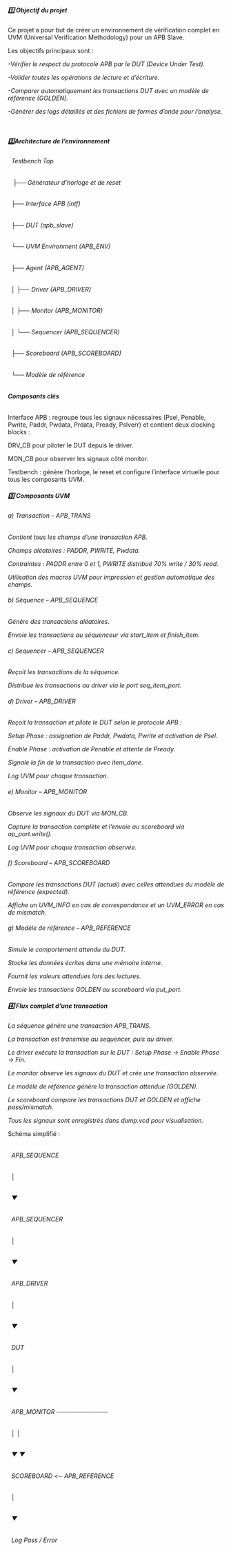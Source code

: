 ##### **1️⃣ Objectif du projet**



Ce projet a pour but de créer un environnement de vérification complet en UVM (Universal Verification Methodology) pour un APB Slave.



Les objectifs principaux sont :



*-Vérifier le respect du protocole APB par le DUT (Device Under Test).*



*-Valider toutes les opérations de lecture et d’écriture.*



*-Comparer automatiquement les transactions DUT avec un modèle de référence (GOLDEN).*



*-Générer des logs détaillés et des fichiers de formes d’onde pour l’analyse.*



&nbsp;



##### **2️⃣Architecture de l’environnement**



###### &nbsp;                                                                        Testbench Top

###### &nbsp;                                                                           ├── Générateur d’horloge et de reset

###### &nbsp;                                                                           ├── Interface APB (intf)

###### &nbsp;                                                                           ├── DUT (apb\_slave)

###### &nbsp;                                                                           └── UVM Environment (APB\_ENV)

###### &nbsp;                                                                                    ├── Agent (APB\_AGENT)

###### &nbsp;                                                                                    │     ├── Driver (APB\_DRIVER)

###### &nbsp;                                                                                    │     ├── Monitor (APB\_MONITOR)

###### &nbsp;                                                                                    │     └── Sequencer (APB\_SEQUENCER)

###### &nbsp;                                                                                    ├── Scoreboard (APB\_SCOREBOARD)

###### &nbsp;                                                                                    └── Modèle de référence 

###### **Composants clés**



Interface APB : regroupe tous les signaux nécessaires (Psel, Penable, Pwrite, Paddr, Pwdata, Prdata, Pready, Pslverr) et contient deux clocking blocks :



DRV\_CB pour piloter le DUT depuis le driver.



MON\_CB pour observer les signaux côté monitor.



Testbench : génère l’horloge, le reset et configure l’interface virtuelle pour tous les composants UVM.





##### **3️⃣ Composants UVM**





###### a) Transaction – APB\_TRANS



*Contient tous les champs d’une transaction APB.*



*Champs aléatoires : PADDR, PWRITE, Pwdata.*



*Contraintes : PADDR entre 0 et 1, PWRITE distribué 70% write / 30% read.*



*Utilisation des macros UVM pour impression et gestion automatique des champs.*





###### b) Séquence – APB\_SEQUENCE



*Génère des transactions aléatoires.*



*Envoie les transactions au séquenceur via start\_item et finish\_item.*





###### c) Sequencer – APB\_SEQUENCER



*Reçoit les transactions de la séquence.*



*Distribue les transactions au driver via le port seq\_item\_port.*





###### d) Driver – APB\_DRIVER



*Reçoit la transaction et pilote le DUT selon le protocole APB :*



*Setup Phase : assignation de Paddr, Pwdata, Pwrite et activation de Psel.*



*Enable Phase : activation de Penable et attente de Pready.*



*Signale la fin de la transaction avec item\_done.*



*Log UVM pour chaque transaction.*





###### e) Monitor – APB\_MONITOR



*Observe les signaux du DUT via MON\_CB.*



*Capture la transaction complète et l’envoie au scoreboard via ap\_port.write().*



*Log UVM pour chaque transaction observée.*





###### f) Scoreboard – APB\_SCOREBOARD



*Compare les transactions DUT (actual) avec celles attendues du modèle de référence (expected).*



*Affiche un UVM\_INFO en cas de correspondance et un UVM\_ERROR en cas de mismatch.*





###### g) Modèle de référence – APB\_REFERENCE



*Simule le comportement attendu du DUT.*



*Stocke les données écrites dans une mémoire interne.*



*Fournit les valeurs attendues lors des lectures.*



*Envoie les transactions GOLDEN au scoreboard via put\_port.*





##### **4️⃣ Flux complet d’une transaction**





*La séquence génère une transaction APB\_TRANS.*



*La transaction est transmise au sequencer, puis au driver.*



*Le driver exécute la transaction sur le DUT : Setup Phase → Enable Phase → Fin.*



*Le monitor observe les signaux du DUT et crée une transaction observée.*



*Le modèle de référence génère la transaction attendue (GOLDEN).*



*Le scoreboard compare les transactions DUT et GOLDEN et affiche pass/mismatch.*



*Tous les signaux sont enregistrés dans dump.vcd pour visualisation.*





Schéma simplifié :







###### 

###### &nbsp;         APB\_SEQUENCE

###### &nbsp;              │

###### &nbsp;              ▼

###### &nbsp;        APB\_SEQUENCER

###### &nbsp;              │

###### &nbsp;              ▼

###### &nbsp;         APB\_DRIVER

###### &nbsp;              │

###### &nbsp;              ▼

###### &nbsp;             DUT

###### &nbsp;              │

###### &nbsp;              ▼

###### &nbsp;        APB\_MONITOR ────────────

###### &nbsp;              │                    │

###### &nbsp;              ▼                    ▼

###### &nbsp;            SCOREBOARD <─ APB\_REFERENCE

###### &nbsp;              │

###### &nbsp;              ▼

###### &nbsp;      Log Pass / Error

###### 

